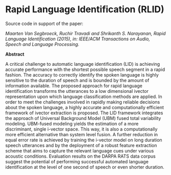 # Rapid Language Identification (RLID)

Source code in support of the paper:

*Maarten Van Segbroeck, Ruchir Travadi and Shrikanth S. Narayanan, Rapid Language Identification (2015), in: IEEE/ACM Transactions on Audio, Speech and Language Processing.*

**Abstract**

A critical challenge to automatic language identification (LID) is achieving accurate performance with the shortest possible speech segment in a rapid fashion. The accuracy to correctly identify the spoken language is highly sensitive to the duration of speech and is bounded by the amount of information available. The proposed approach for rapid language identification transforms the utterances to a low dimensional ivector representation upon which language classification methods are applied. In order to meet the challenges involved in rapidly making reliable decisions about the spoken language, a highly accurate and computationally efficient framework of ivector extraction is proposed. The LID framework integrates the approach of Universal Background Model (UBM) fused total variability modeling. UBM-fused modeling yields the estimation of a more discriminant, single i-vector space. This way, it is also a computationally more efficient alternative than system level fusion. A further reduction in equal error rate is achieved by training the i-vector model on long duration speech utterances and by the deployment of a robust feature extraction scheme that aims to capture the relevant language cues under various acoustic conditions. Evaluation results on the DARPA RATS data corpus suggest the potential of performing successful automated language identification at the level of one second of speech or even shorter duration.
